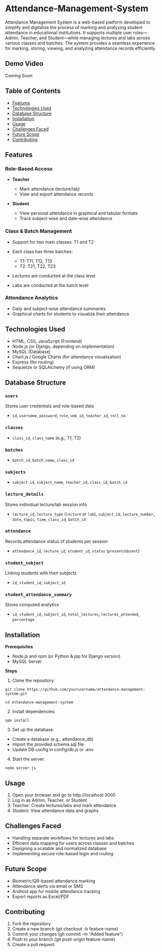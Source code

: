 # Attendance-Management-System

Attendance Management System is a web-based platform developed to simplify and digitalize the process of marking and analyzing student attendance in educational institutions. It supports multiple user roles—Admin, Teacher, and Student—while managing lectures and labs across various classes and batches. The system provides a seamless experience for marking, storing, viewing, and analyzing attendance records efficiently.

Demo Video
-----
Coming Soon


Table of Contents
-----

- [Features](#features)
- [Technologies Used](#technologies-used)
- [Database Structure](#database-structure)
- [Installation](#installation)
- [Usage](#usage)
- [Challenges Faced](#challenges-faced)
- [Future Scope](#future-scope)
- [Contributing](#contributing)

Features
-----

### Role-Based Access

- **Teacher**

    - Mark attendance (lecture/lab)
    - View and export attendance records

- **Student**

    - View personal attendance in graphical and tabular formats
    - Track subject-wise and date-wise attendance


### Class & Batch Management

- Support for two main classes: T1 and T2

- Each class has three batches:
    - T1: T11, T12, T13
    - T2: T21, T22, T23

- Lectures are conducted at the class level

- Labs are conducted at the batch level


### Attendance Analytics

- Daily and subject-wise attendance summaries
- Graphical charts for students to visualize their attendance

Technologies Used
----

- HTML, CSS, JavaScript (Frontend)
- Node.js (or Django, depending on implementation)
- MySQL (Database)
- Chart.js / Google Charts (for attendance visualization)
- Express (for routing)
- Sequelize or SQLAlchemy (if using ORM)

Database Structure
----

### `users`  
Stores user credentials and role-based data  
- `id`, `username`, `password`, `role`, `umb_id`, `teacher_id`, `roll_no`

### `classes`  
- `class_id`, `class_name` (e.g., T1, T2)

### `batches`  
- `batch_id`, `batch_name`, `class_id`

### `subjects`  
- `subject_id`, `subject_name`, `teacher_id`, `class_id`, `batch_id`

### `lecture_details`  
Stores individual lecture/lab session info  
- `lecture_id`, `lecture_type` (`lecture` or `lab`), `subject_id`, `lecture_number`, `date`, `topic`, `time`, `class_id`, `batch_id`

### `attendance`  
Records attendance status of students per session  
- `attendance_id`, `lecture_id`, `student_id`, `status` (`present`/`absent`)

### `student_subject`  
Linking students with their subjects  
- `id`, `student_id`, `subject_id`

### `student_attendance_summary`  
Stores computed analytics  
- `id`, `student_id`, `subject_id`, `total_lectures`, `lectures_attended`, `percentage`


Installation
----

**Prerequisites**
- Node.js and npm (or Python & pip for Django version)
- MySQL Server

**Steps**

1. Clone the repository:
```
git clone https://github.com/yourusername/attendance-management-system.git
```
```
cd attendance-management-system
```

2. Install dependencies:
```
npm install
```

3. Set up the database:

- Create a database (e.g., attendance_db)
- Import the provided schema.sql file
- Update DB config in config/db.js or .env

4. Start the server:
```
node server.js
```


Usage
----

1. Open your browser and go to http://localhost:3000
2. Log in as Admin, Teacher, or Student
3. Teacher: Create lectures/labs and mark attendance
4. Student: View attendance data and graphs

Challenges Faced
---

- Handling separate workflows for lectures and labs
- Efficient data mapping for users across classes and batches
- Designing a scalable and normalized database
- Implementing secure role-based login and routing

Future Scope
----

- Biometric/QR-based attendance marking
- Attendance alerts via email or SMS
- Android app for mobile attendance tracking
- Export reports as Excel/PDF

Contributing
----

1. Fork the repository
2. Create a new branch (git checkout -b feature-name)
3. Commit your changes (git commit -m "Added feature")
4. Push to your branch (git push origin feature-name)
5. Create a pull request
